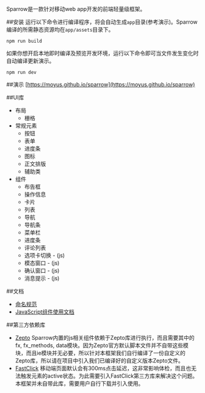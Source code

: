 Sparrow是一款针对移动web app开发的前端轻量级框架。

##安装
运行以下命令进行编译程序，将会自动生成`app`目录(参考演示)。Sparrow编译的所需静态资源均在`app/assets`目录下。
```
npm run build
```

如果你想开启本地即时编译及预览开发环境，运行以下命令即可当文件发生变化时自动编译更新演示。
```
npm run dev
```

##演示
[https://moyus.github.io/sparrow](https://moyus.github.io/sparrow)

##UI库
- 布局
	- 栅格
- 常规元素
  - 按钮
  - 表单
  - 进度条
  - 图标
  - 正文排版
  - 辅助类
- 组件
	- 布告框
	- 操作信息
	- 卡片
	- 列表
	- 导航
	- 导航条
	- 菜单栏
	- 进度条
	- 评论列表
	- 选项卡切换 - (js)
	- 模态窗口 - (js)
	- 确认窗口 - (js)
	- 消息提示 - (js)

##文档
- [命名规范](https://github.com/moyus/sparrow/blob/master/doc/naming-conventions.md)
- [JavaScript组件使用文档](https://github.com/moyus/sparrow/blob/master/doc/javascript.md)

##第三方依赖库
- [Zepto](http://zeptojs.com)
  Sparrow内置的js相关组件依赖于Zepto库进行执行，而且需要其中的fx, fx_methods, data模块。因为Zepto官方默认脚本文件并不自带这些模块，而且ie模块并无必要，所以针对本框架我们自行编译了一份自定义的Zepto库，所以请在项目中引入我们已编译好的自定义版本Zepto文件。
- [FastClick](https://github.com/ftlabs/fastclick)
  移动端页面默认会有300ms点击延迟，这非常影响体检，而且也无法触发元素的active状态。为此需要引入FastClick第三方库来解决这个问题。本框架并未自带此库，需要用户自行下载并引入使用。
